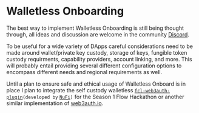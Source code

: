 # Walletless Onboarding

The best way to implement Walletless Onboarding is still being thought through, all ideas and discussion are welcome in the community [Discord](https://discord.gg/S85mDy2qxE).

To be useful for a wide variety of DApps careful considerations need to be made around wallet/private key custody, storage of keys, fungible token custody requirments, capability providers, account linking, and more. This will probably entail providing several different configuration options to encompass different needs and regional requirements as well.

Until a plan to ensure safe and ethical usage of Walletless Onboard is in place I plan to integrate the self custody walletless [`fcl-web3auth-plugin`](https://github.com/nufi-official/fcl-web3auth-plugin)`(developed by` [`NuFi`](https://nu.fi)`)` for the Season 1 Flow Hackathon or another similar implementation of [web3auth.io](https://web3auth.io).
